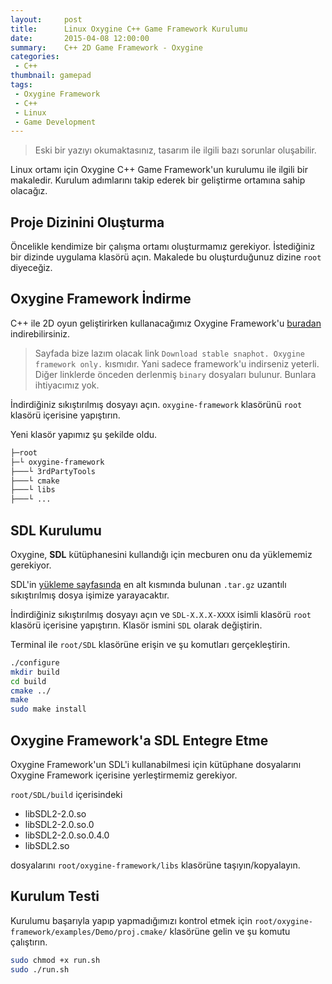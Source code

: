 ```yaml
---
layout:     post
title:      Linux Oxygine C++ Game Framework Kurulumu
date:       2015-04-08 12:00:00
summary:    C++ 2D Game Framework - Oxygine
categories:
 - C++
thumbnail: gamepad
tags:
 - Oxygine Framework
 - C++
 - Linux
 - Game Development
---
```


> Eski bir yazıyı okumaktasınız, tasarım ile ilgili bazı sorunlar oluşabilir.

Linux ortamı için Oxygine C++ Game Framework'un kurulumu ile ilgili bir makaledir. Kurulum adımlarını takip ederek bir geliştirme ortamına
sahip olacağız.

## Proje Dizinini Oluşturma

Öncelikle kendimize bir çalışma ortamı oluşturmamız gerekiyor. İstediğiniz bir dizinde uygulama klasörü açın. Makalede bu oluşturduğunuz dizine
`root` diyeceğiz.

## Oxygine Framework İndirme

C++ ile 2D oyun geliştirirken kullanacağımız Oxygine Framework'u [buradan](http://oxygine.org/download.php) indirebilirsiniz.

> Sayfada bize lazım olacak link `Download stable snaphot. Oxygine framework only.` kısmıdır. Yani sadece framework'u indirseniz yeterli. Diğer
linklerde önceden derlenmiş `binary` dosyaları bulunur. Bunlara ihtiyacımız yok.

İndirdiğiniz sıkıştırılmış dosyayı açın. `oxygine-framework` klasörünü `root` klasörü içerisine yapıştırın.

Yeni klasör yapımız şu şekilde oldu.

```bash
├─root
├─└ oxygine-framework
├───└ 3rdPartyTools
├───└ cmake
├───└ libs
├───└ ...
```

## SDL Kurulumu

Oxygine, **SDL** kütüphanesini kullandığı için mecburen onu da yüklememiz gerekiyor.

SDL'in [yükleme sayfasında](http://libsdl.org/hg.php) en alt kısmında bulunan `.tar.gz` uzantılı sıkıştırılmış dosya işimize yarayacaktır.

İndirdiğiniz sıkıştırılmış dosyayı açın ve `SDL-X.X.X-XXXX` isimli klasörü `root` klasörü içerisine yapıştırın. Klasör ismini `SDL` olarak
değiştirin.

Terminal ile `root/SDL` klasörüne erişin ve şu komutları gerçekleştirin.

```bash
./configure
mkdir build
cd build
cmake ../
make
sudo make install
```

## Oxygine Framework'a SDL Entegre Etme

Oxygine Framework'un SDL'i kullanabilmesi için kütüphane dosyalarını Oxygine Framework içerisine yerleştirmemiz gerekiyor.

`root/SDL/build` içerisindeki

- libSDL2-2.0.so
- libSDL2-2.0.so.0
- libSDL2-2.0.so.0.4.0
- libSDL2.so

dosyalarını `root/oxygine-framework/libs` klasörüne taşıyın/kopyalayın.


## Kurulum Testi

Kurulumu başarıyla yapıp yapmadığımızı kontrol etmek için `root/oxygine-framework/examples/Demo/proj.cmake/` klasörüne gelin ve şu komutu
çalıştırın.

```bash
sudo chmod +x run.sh
sudo ./run.sh
```